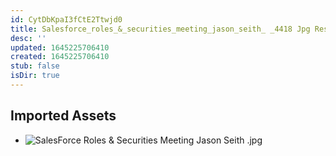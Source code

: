 ```yaml
---
id: CytDbKpaI3fCtE2Ttwjd0
title: Salesforce_roles_&_securities_meeting_jason_seith_ _4418 Jpg Resources
desc: ''
updated: 1645225706410
created: 1645225706410
stub: false
isDir: true
---
```

## Imported Assets
- ![SalesForce Roles & Securities Meeting Jason Seith .jpg](/assets/salesforce-roles-&-securities-meeting-jason-seith-.jpg)
